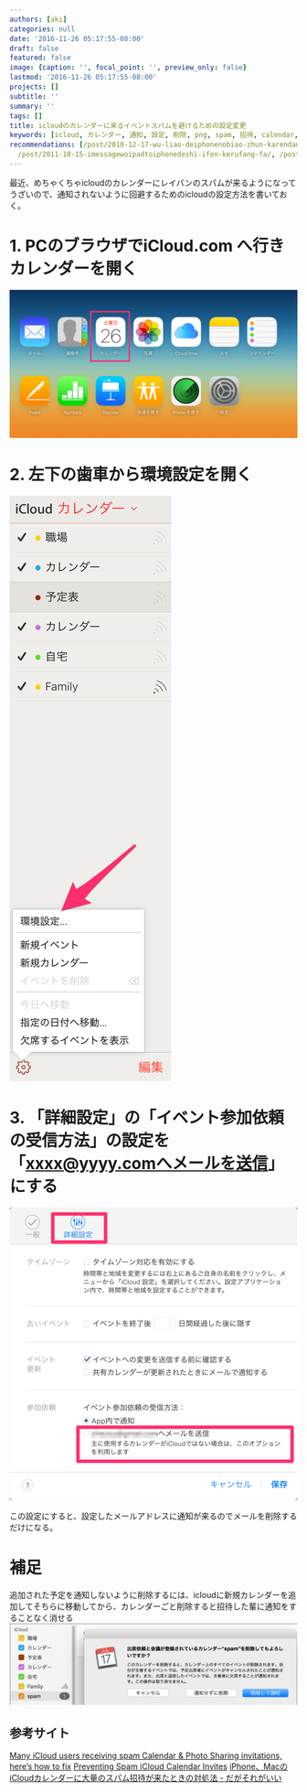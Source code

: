 ```yaml
---
authors: [aki]
categories: null
date: '2016-11-26 05:17:55-08:00'
draft: false
featured: false
image: {caption: '', focal_point: '', preview_only: false}
lastmod: '2016-11-26 05:17:55-08:00'
projects: []
subtitle: ''
summary: ''
tags: []
title: icloudのカレンダーに来るイベントスパムを避けるための設定変更
keywords: [icloud, カレンダー, 通知, 設定, 削除, png, spam, 招待, calendar, メール]
recommendations: [/post/2010-12-17-wu-liao-deiphonenobiao-zhun-karendaniakapera-slash-he-chang-karendawobiao-shi-surufang-fa/,
  /post/2011-10-15-imessagewoipadtoiphonedeshi-ifen-kerufang-fa/, /post/2023-01-10-ios-notification-management/]
---
```


最近、めちゃくちゃicloudのカレンダーにレイバンのスパムが来るようになってうざいので、通知されないように回避するためのicloudの設定方法を書いておく。

# 1. PCのブラウザでiCloud.com へ行きカレンダーを開く

![](20161126130933.png)

# 2. 左下の歯車から環境設定を開く

![](20161126130701.png)

# 3. 「詳細設定」の「イベント参加依頼の受信方法」の設定を「xxxx@yyyy.comへメールを送信」にする

![](20161126130707.png)

この設定にすると、設定したメールアドレスに通知が来るのでメールを削除するだけになる。

# 補足

追加された予定を通知しないように削除するには、icloudに新規カレンダーを追加してそちらに移動してから、カレンダーごと削除すると招待した輩に通知をすることなく消せる
![](20161126131353.png)

## 参考サイト

[Many iCloud users receiving spam Calendar &amp; Photo Sharing invitations, here’s how to fix](https://9to5mac.com/2016/11/09/icloud-photo-sharing-and-calendar-spam)
[Preventing Spam iCloud Calendar Invites](https://astralbodi.es/2016/11/25/preventing-spam-icloud-calendar-invites/)
[iPhone、MacのiCloudカレンダーに大量のスパム招待が来たときの対処法 - だがそれがいい](http://www.dagasorega-e.net/entry/iphone-mac-spam-calender">www.dagasorega-e.net)